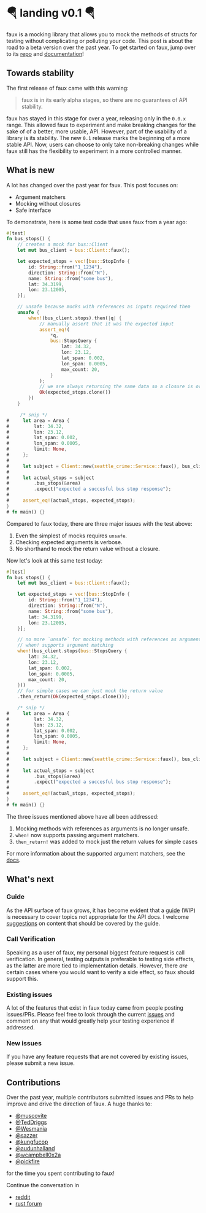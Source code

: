 # 🪂 landing v0.1 🪂

faux is a mocking library that allows you to mock the methods of
structs for testing without complicating or polluting your code. This
post is about the road to a beta version over the past year. To get
started on faux, jump over to its
[repo](https://github.com/nrxus/faux/) and
[documentation](https://docs.rs/faux/)!

## Towards stability

The first release of faux came with this warning:

> faux is in its early alpha stages, so there are no guarantees of API
> stability.

faux has stayed in this stage for over a year, releasing only in the
`0.0.x` range. This allowed faux to experiment and make breaking
changes for the sake of of a better, more usable, API. However, part
of the usability of a library is its stability. The new `0.1` release
marks the beginning of a more stable API. Now, users can choose to
only take non-breaking changes while faux still has the flexibility to
experiment in a more controlled manner.

## What is new

A lot has changed over the past year for faux. This post focuses on:

* Argument matchers
* Mocking without closures
* Safe interface

To demonstrate, here is some test code that uses faux from a year ago:

```rust
#[test]
fn bus_stops() {
    // creates a mock for bus::Client
    let mut bus_client = bus::Client::faux();

    let expected_stops = vec![bus::StopInfo {
        id: String::from("1_1234"),
        direction: String::from("N"),
        name: String::from("some bus"),
        lat: 34.3199,
        lon: 23.12005,
    }];

    // unsafe because mocks with references as inputs required them
    unsafe {
        when!(bus_client.stops).then(|q| {
            // manually assert that it was the expected input
            assert_eq!(
                *q,
                bus::StopsQuery {
                    lat: 34.32,
                    lon: 23.12,
                    lat_span: 0.002,
                    lon_span: 0.0005,
                    max_count: 20,
                }
            );
            // we are always returning the same data so a closure is overkill
            Ok(expected_stops.clone())
        })
    }

     /* snip */
#     let area = Area {
#         lat: 34.32,
#         lon: 23.12,
#         lat_span: 0.002,
#         lon_span: 0.0005,
#         limit: None,
#     };
#
#     let subject = Client::new(seattle_crime::Service::faux(), bus_client);
#
#     let actual_stops = subject
#         .bus_stops(&area)
#         .expect("expected a succesful bus stop response");
#
#     assert_eq!(actual_stops, expected_stops);
}
# fn main() {}
```

Compared to faux today, there are three major issues with the test above:

1. Even the simplest of mocks requires `unsafe`.
2. Checking expected arguments is verbose.
3. No shorthand to mock the return value without a closure.

Now let's look at this same test today:


```rust
#[test]
fn bus_stops() {
    let mut bus_client = bus::Client::faux();

    let expected_stops = vec![bus::StopInfo {
        id: String::from("1_1234"),
        direction: String::from("N"),
        name: String::from("some bus"),
        lat: 34.3199,
        lon: 23.12005,
    }];

    // no more `unsafe` for mocking methods with references as arguments
    // when! supports argument matching
    when!(bus_client.stops(bus::StopsQuery {
        lat: 34.32,
        lon: 23.12,
        lat_span: 0.002,
        lon_span: 0.0005,
        max_count: 20,
    }))
    // for simple cases we can just mock the return value
    .then_return(Ok(expected_stops.clone()));

    /* snip */
#     let area = Area {
#         lat: 34.32,
#         lon: 23.12,
#         lat_span: 0.002,
#         lon_span: 0.0005,
#         limit: None,
#     };
#
#     let subject = Client::new(seattle_crime::Service::faux(), bus_client);
#
#     let actual_stops = subject
#         .bus_stops(&area)
#         .expect("expected a succesful bus stop response");
#
#     assert_eq!(actual_stops, expected_stops);
}
# fn main() {}
```

The three issues mentioned above have all been addressed:
1. Mocking methods with references as arguments is no longer unsafe.
2. `when!` now supports passing argument matchers.
3. `then_return!` was added to mock just the return values for simple
   cases

For more information about the supported argument matchers, see the
[docs](https://docs.rs/faux/0.1.0/faux/macro.when.html).

## What's next

### Guide

As the API surface of faux grows, it has become evident that a
[guide](../faux.html) (WIP) is necessary to cover topics not
appropriate for the API docs. I welcome
[suggestions]((https://github.com/nrxus/faux/issues/38)) on content
that should be covered by the guide.

### Call Verification

Speaking as a user of faux, my personal biggest feature request is
call verification. In general, testing outputs is preferable to
testing side effects, as the latter are more tied to implementation
details. However, there *are* certain cases where you would want to
verify a side effect, so faux should support this.

### Existing issues

A lot of the features that exist in faux today came from people
posting issues/PRs. Please feel free to look through the current
[issues](https://github.com/nrxus/faux/issues) and comment on any that
would greatly help your testing experience if addressed.

### New issues

If you have any feature requests that are not covered by existing
issues, please submit a new issue.

## Contributions

Over the past year, multiple contributors submitted issues and PRs to
help improve and drive the direction of faux. A huge thanks to:

* [@muscovite](https://github.com/muscovite)
* [@TedDriggs](https://github.com/TedDriggs)
* [@Wesmania](https://github.com/Wesmania)
* [@sazzer](https://github.com/sazzer)
* [@kungfucop](https://github.com/kungfucop)
* [@audunhalland](https://github.com/audunhalland)
* [@wcampbell0x2a](https://github.com/wcampbell0x2a)
* [@pickfire](https://github.com/pickfire)

for the time you spent contributing to faux!

Continue the conversation in

* [reddit](https://www.reddit.com/r/rust/comments/mu2gka/faux_a_struct_mocking_library_landing_v01/)
* [rust forum](https://users.rust-lang.org/t/faux-a-struct-mocking-library-landing-v0-1/58619)
